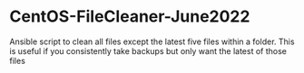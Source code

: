 # CentOS-FileCleaner-June2022
Ansible script to clean all files except the latest five files within a folder. This is useful if you consistently take backups but only want the latest of those files
